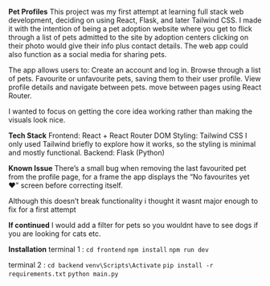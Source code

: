 **Pet Profiles**
This project was my first attempt at learning full stack web development, deciding on using React, Flask, and later Tailwind CSS. I made it with the intention of being a pet adoption website where you get to flick through a list of pets admitted to the site by adoption centers clicking on their photo would give their info plus contact details. The web app could also function as a social media for sharing pets.

The app allows users to:
Create an account and log in.
Browse through a list of pets.
Favourite or unfavourite pets, saving them to their user profile.
View profile details and navigate between pets.
move between pages using React Router.

I wanted to focus on getting the core idea working rather than making the visuals look nice.

**Tech Stack**
Frontend: React + React Router DOM
Styling: Tailwind CSS
I only used Tailwind briefly to explore how it works, so the styling is minimal and mostly functional.
Backend: Flask (Python)

**Known Issue**
There’s a small bug when removing the last favourited pet from the profile page, for a frame the app displays the “No favourites yet ❤️” screen before correcting itself.

Although this doesn’t break functionality i thought it wasnt major enough to fix for a first attempt

**If continued**
I would add a filter for pets so you wouldnt have to see dogs if you are looking for cats etc.

**Installation**
terminal 1 :
```cd frontend```
```npm install```
```npm run dev```

terminal 2 :
```cd backend```
```venv\Scripts\Activate```
```pip install -r requirements.txt```
```python main.py```